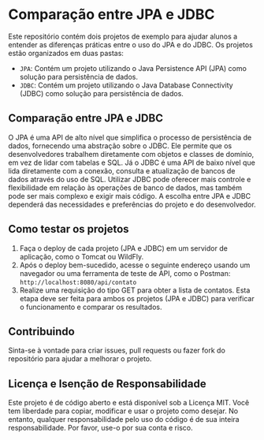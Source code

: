 # Comparação entre JPA e JDBC

Este repositório contém dois projetos de exemplo para ajudar alunos a entender as diferenças práticas entre o uso do JPA e do JDBC. Os projetos estão organizados em duas pastas:

- `JPA`: Contém um projeto utilizando o Java Persistence API (JPA) como solução para persistência de dados.
- `JDBC`: Contém um projeto utilizando o Java Database Connectivity (JDBC) como solução para persistência de dados.

## Comparação entre JPA e JDBC

O JPA é uma API de alto nível que simplifica o processo de persistência de dados, fornecendo uma abstração sobre o JDBC. Ele permite que os desenvolvedores trabalhem diretamente com objetos e classes de domínio, em vez de lidar com tabelas e SQL. Já o JDBC é uma API de baixo nível que lida diretamente com a conexão, consulta e atualização de bancos de dados através do uso de SQL. Utilizar JDBC pode oferecer mais controle e flexibilidade em relação às operações de banco de dados, mas também pode ser mais complexo e exigir mais código. A escolha entre JPA e JDBC dependerá das necessidades e preferências do projeto e do desenvolvedor.

## Como testar os projetos

1. Faça o deploy de cada projeto (JPA e JDBC) em um servidor de aplicação, como o Tomcat ou WildFly.
2. Após o deploy bem-sucedido, acesse o seguinte endereço usando um navegador ou uma ferramenta de teste de API, como o Postman: `http://localhost:8080/api/contato`
3. Realize uma requisição do tipo GET para obter a lista de contatos. Esta etapa deve ser feita para ambos os projetos (JPA e JDBC) para verificar o funcionamento e comparar os resultados.

## Contribuindo

Sinta-se à vontade para criar issues, pull requests ou fazer fork do repositório para ajudar a melhorar o projeto.

## Licença e Isenção de Responsabilidade

Este projeto é de código aberto e está disponível sob a Licença MIT. Você tem liberdade para copiar, modificar e usar o projeto como desejar. No entanto, qualquer responsabilidade pelo uso do código é de sua inteira responsabilidade. Por favor, use-o por sua conta e risco.
